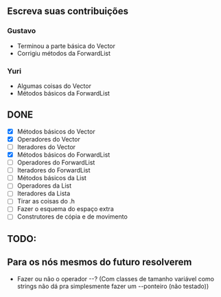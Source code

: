 ## Escreva suas contribuições

### Gustavo
- Terminou a parte básica do Vector
- Corrigiu métodos da ForwardList
### Yuri
- Algumas coisas do Vector
- Métodos básicos da ForwardList

## DONE
- [x] Métodos básicos do Vector
- [x] Operadores do Vector
- [ ] Iteradores do Vector
- [x] Métodos básicos do ForwardList
- [ ] Operadores do ForwardList
- [ ] Iteradores do ForwardList
- [ ] Métodos básicos da List
- [ ] Operadores da List
- [ ] Iteradores da Lista 
- [ ] Tirar as coisas do .h
- [ ] Fazer o esquema do espaço extra
- [ ] Construtores de cópia e de movimento
## TODO:

## Para os nós mesmos do futuro resolverem
- Fazer ou não o operador --? (Com classes de tamanho variável como strings não
dá pra simplesmente fazer um --ponteiro (não testado))

